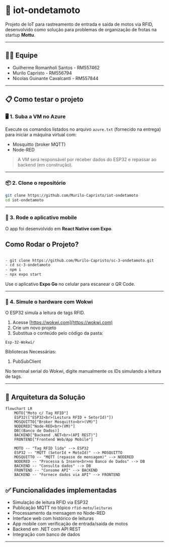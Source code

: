 # 📡 iot-ondetamoto

Projeto de IoT para rastreamento de entrada e saída de motos via RFID, desenvolvido como solução para problemas de organização de frotas na startup **Mottu**.

---
## 🧑‍💻 Equipe

- Guilherme Romanholi Santos - RM557462
- Murilo Capristo - RM556794
- Nicolas Guinante Cavalcanti - RM557844

---

## 📋 Como testar o projeto

### 🖥️ 1. Suba a VM no Azure

Execute os comandos listados no arquivo `azure.txt` (fornecido na entrega) para iniciar a máquina virtual com:

- Mosquitto (broker MQTT)
- Node-RED

> A VM será responsável por receber dados do ESP32 e repassar ao backend (em construção).

---

### 📦 2. Clone o repositório

```bash
git clone https://github.com/Murilo-Capristo/iot-ondetamoto
cd iot-ondetamoto
```

---

### 📲 3. Rode o aplicativo mobile

O app foi desenvolvido em **React Native com Expo**.

##  Como Rodar o Projeto?
```bash

- git clone https://github.com/Murilo-Capristo/sc-3-ondetamoto.git
- cd sc-3-ondetamoto
- npm i
- npx expo start

```

Use o aplicativo **Expo Go** no celular para escanear o QR Code.

---

### 🤖 4. Simule o hardware com Wokwi

O ESP32 simula a leitura de tags RFID.

1. Acesse [https://wokwi.com](https://wokwi.com)
2. Crie um novo projeto
3. Substitua o conteúdo pelo código da pasta:

```
Esp-32-Wokwi/
```

Bibliotecas Necessárias:
1. PubSubClient

No terminal serial do Wokwi, digite manualmente os IDs simulando a leitura de tags.

---


## 🧱 Arquitetura da Solução

```mermaid
flowchart LR
    MOTO["Moto c/ Tag RFID"]
    ESP32(["ESP32<br>(Leitura RFID + SetorId)"])
    MOSQUITTO["Broker Mosquitto<br>(VM)"]
    NODERED["Node-RED<br>(VM)"]
    DB[(Banco de Dados)]
    BACKEND["Backend .NET<br>(API REST)"]
    FRONTEND["Frontend Web/App Mobile"]

    MOTO -- "Tag RFID lida" --> ESP32
    ESP32 -- "MQTT (SetorId + MotoId)" --> MOSQUITTO
    MOSQUITTO -- "MQTT (repasse de mensagem)" --> NODERED
    NODERED -- "Processa & Insere<br>no Banco de Dados" --> DB
    BACKEND -- "Consulta dados" --> DB
    FRONTEND -- "Consome API" --> BACKEND
    BACKEND -- "Fornece dados via API" --> FRONTEND

```

## ✅ Funcionalidades implementadas

- Simulação de leitura RFID via ESP32
- Publicação MQTT no tópico `rfid-moto/leituras`
- Processamento da mensagem no Node-RED
- Interface web com histórico de leituras
- App mobile com verificação de entrada/saída de motos
- Backend em .NET com API REST
- Integração com banco de dados

---


